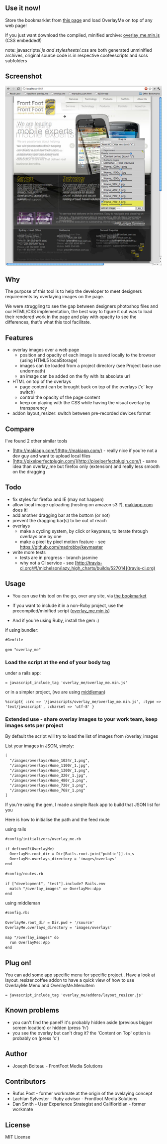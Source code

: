 ## Use it now!

Store the bookmarklet from [this page](http://frontfoot.github.com/overlay_me/demo_page.html) and load OverlayMe on top of any web page!

If you just want download the compiled, minified archive: [overlay_me.min.js](https://raw.github.com/frontfoot/overlay_me/master/vendor/assets/javascripts/overlay_me/overlay_me.min.js) (CSS embedded!)

note: javascripts/*.js and stylesheets/*.css are both generated unminified archives, original source code is in respective coofeescripts and scss subfolders

## Screenshot

![Screenshot](http://github.com/frontfoot/overlay_me/raw/master/screenshot_frontfoot_website.jpg)


## Why

The purpose of this tool is to help the developer to meet designers requirements by overlaying images on the page.

We were struggling to see the gap between designers photoshop files and our HTML/CSS implementation, the best way to figure it out was to load their rendered work in the page and play with opacity to see the differences, that's what this tool facilitate.


## Features

- overlay images over a web page
  - position and opacity of each image is saved locally to the browser (using HTML5 localStorage)
  - images can be loaded from a project directory (see Project base use underneath)
  - an image can be added on the fly with its absolute url
- HTML on top of the overlays
  - page content can be brought back on top of the overlays ('c' key switch)
  - control the opacity of the page content
  - keep on playing with the CSS while having the visual overlay by transparency
- addon layout_resizer: switch between pre-recorded devices format


## Compare

I've found 2 other similar tools

- [http://makiapp.com/](http://makiapp.com/) - really nice if you're not a dev guy and want to upload local files
- [http://pixelperfectplugin.com/](http://pixelperfectplugin.com/) - same idea than overlay_me but firefox only (extension) and really less smooth on the dragging


## Todo

- fix styles for firefox and IE (may not happen)
- allow local image uploading (hosting on amazon s3 ?), [makiapp.com](http://makiapp.com/) does it!
- add another dragging bar at the bottom (or not)
- prevent the dragging bar(s) to be out of reach
- overlays
  - make a cycling system, by click or keypress, to iterate through overlays one by one
  - make a pixel by pixel motion feature - see https://github.com/madrobby/keymaster
- write more tests
  - tests are in progress - branch jasmine
  - why not a CI service - see [http://travis-ci.org/#!/michelson/lazy_high_charts/builds/527014](travis-ci.org)


## Usage

- You can use this tool on the go, over any site, via [the bookmarket](http://frontfoot.github.com/overlay_me/demo_page.html)

- If you want to include it in a non-Ruby project, use the precompiled/minified script ([overlay_me.min.js](https://raw.github.com/frontfoot/overlay_me/master/vendor/assets/javascripts/overlay_me/overlay_me.min.js))
  
- And if you're using Ruby, install the gem :)

if using bundler:

    #Gemfile
    
    gem "overlay_me"


### Load the script at the end of your body tag

under a rails app:

    = javascript_include_tag 'overlay_me/overlay_me.min.js'

or in a simpler project, (we are using [middleman](http://middlemanapp.com/))
  
    %script{ :src => '/javascripts/overlay_me/overlay_me.min.js', :type => 'text/javascript', :charset => 'utf-8' }


### Extended use - share overlay images to your work team, keep images sets per project

By default the script will try to load the list of images from /overlay_images

List your images in JSON, simply:

    [
      "/images/overlays/Home_1024r_1.png",
      "/images/overlays/Home_1100r_1.jpg",
      "/images/overlays/Home_1300r_1.png",
      "/images/overlays/Home_320r_1.jpg",
      "/images/overlays/Home_480r_1.png",
      "/images/overlays/Home_720r_1.png",
      "/images/overlays/Home_768r_1.png"
    ]

If you're using the gem, I made a simple Rack app to build that JSON list for you

Here is how to initialise the path and the feed route

using rails

    #config/initializers/overlay_me.rb

    if defined?(OverlayMe)
      OverlayMe.root_dir = Dir[Rails.root.join("public")].to_s
      OverlayMe.overlays_directory = 'images/overlays' 
    end

    #config/routes.rb

    if ["development", "test"].include? Rails.env
      match "/overlay_images" => OverlayMe::App
    end

using middleman

    #config.rb:
    
    OverlayMe.root_dir = Dir.pwd + '/source'
    OverlayMe.overlays_directory = 'images/overlays'

    map "/overlay_images" do
      run OverlayMe::App
    end


## Plug on!

You can add some app specific menu for specific project.. Have a look at layout_resizer.coffee addon to have a quick view of how to use OverlayMe.Menu and OverlayMe.MenuItem

    = javascript_include_tag 'overlay_me/addons/layout_resizer.js'

    
## Known problems

- you can't find the panel? it's probably hidden aside (previous bigger screen location) or hidden (press 'h')
- you see the overlay but can't drag it? the 'Content on Top' option is probably on (press 'c')


## Author

- Joseph Boiteau - FrontFoot Media Solutions


## Contributors

- Rufus Post - former workmate at the origin of the ovelaying concept
- Lachlan Sylvester - Ruby advisor - Frontfoot Media Solutions
- Dan Smith - User Experience Strategist and Califloridian - former workmate


## License

MIT License

